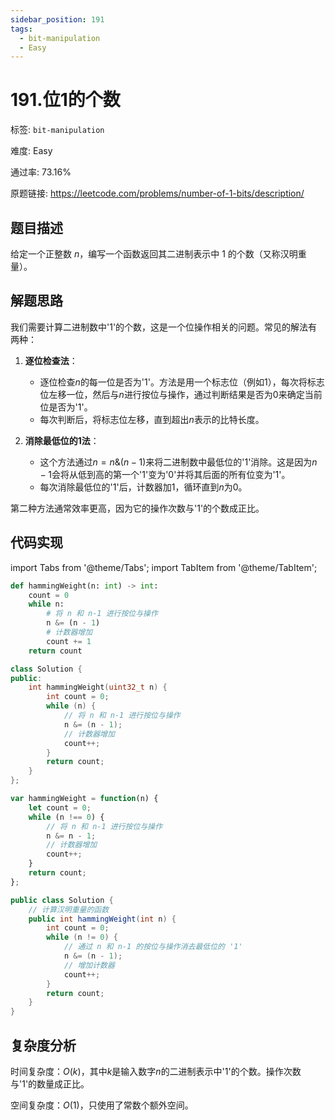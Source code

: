 ```yaml
---
sidebar_position: 191
tags:
  - bit-manipulation
  - Easy
---
```


# 191.位1的个数

标签: `bit-manipulation`

难度: Easy

通过率: 73.16%

原题链接: https://leetcode.com/problems/number-of-1-bits/description/

## 题目描述
给定一个正整数 $n$，编写一个函数返回其二进制表示中 1 的个数（又称汉明重量）。

## 解题思路
我们需要计算二进制数中'1'的个数，这是一个位操作相关的问题。常见的解法有两种：

1. **逐位检查法**：
   - 逐位检查$n$的每一位是否为'1'。方法是用一个标志位（例如1），每次将标志位左移一位，然后与$n$进行按位与操作，通过判断结果是否为0来确定当前位是否为'1'。
   - 每次判断后，将标志位左移，直到超出$n$表示的比特长度。

2. **消除最低位的1法**：
   - 这个方法通过$n = n \& (n - 1)$来将二进制数中最低位的'1'消除。这是因为$n - 1$会将从低到高的第一个'1'变为'0'并将其后面的所有位变为'1'。
   - 每次消除最低位的'1'后，计数器加1，循环直到$n$为0。

第二种方法通常效率更高，因为它的操作次数与'1'的个数成正比。

## 代码实现
import Tabs from '@theme/Tabs';
import TabItem from '@theme/TabItem';

<Tabs>
<TabItem value="python" label="Python">

```python
def hammingWeight(n: int) -> int:
    count = 0
    while n:
        # 将 n 和 n-1 进行按位与操作
        n &= (n - 1)
        # 计数器增加
        count += 1
    return count
```

</TabItem>
<TabItem value="cpp" label="C++">

```cpp
class Solution {
public:
    int hammingWeight(uint32_t n) {
        int count = 0;
        while (n) {
            // 将 n 和 n-1 进行按位与操作
            n &= (n - 1);
            // 计数器增加
            count++;
        }
        return count;
    }
};
```

</TabItem>
<TabItem value="javascript" label="JavaScript">

```javascript
var hammingWeight = function(n) {
    let count = 0;
    while (n !== 0) {
        // 将 n 和 n-1 进行按位与操作
        n &= n - 1;
        // 计数器增加
        count++;
    }
    return count;
};
```

</TabItem>
<TabItem value="java" label="Java">

```java
public class Solution {
    // 计算汉明重量的函数
    public int hammingWeight(int n) {
        int count = 0;
        while (n != 0) {
            // 通过 n 和 n-1 的按位与操作消去最低位的 '1'
            n &= (n - 1);
            // 增加计数器
            count++;
        }
        return count;
    }
}
```

</TabItem>
</Tabs>

## 复杂度分析
时间复杂度：$O(k)$，其中$k$是输入数字$n$的二进制表示中'1'的个数。操作次数与'1'的数量成正比。  
  
空间复杂度：$O(1)$，只使用了常数个额外空间。
